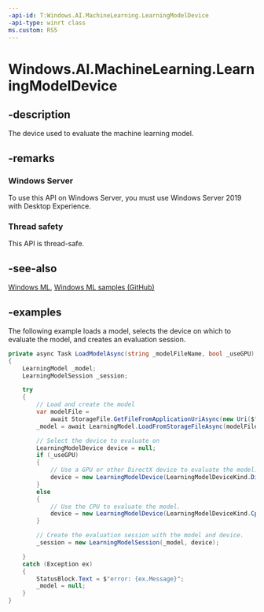 ```yaml
---
-api-id: T:Windows.AI.MachineLearning.LearningModelDevice
-api-type: winrt class
ms.custom: RS5
---
```


<!-- Class syntax.
public class LearningModelDevice
-->

# Windows.AI.MachineLearning.LearningModelDevice

## -description
The device used to evaluate the machine learning model.

## -remarks

### Windows Server
To use this API on Windows Server, you must use Windows Server 2019 with Desktop Experience.

### Thread safety
This API is thread-safe.

## -see-also
[Windows ML](/windows/ai/), [Windows ML samples (GitHub)](https://github.com/Microsoft/Windows-Machine-Learning/tree/master)

## -examples
The following example loads a model, selects the device on which to evaluate the model, and creates an evaluation session.

```csharp
private async Task LoadModelAsync(string _modelFileName, bool _useGPU)
{
    LearningModel _model;
    LearningModelSession _session;

    try
    {
        // Load and create the model
        var modelFile = 
            await StorageFile.GetFileFromApplicationUriAsync(new Uri($"ms-appx:///Assets/{_modelFileName}"));
        _model = await LearningModel.LoadFromStorageFileAsync(modelFile);

        // Select the device to evaluate on
        LearningModelDevice device = null;
        if (_useGPU)
        {
            // Use a GPU or other DirectX device to evaluate the model.
            device = new LearningModelDevice(LearningModelDeviceKind.DirectX);
        }
        else
        {
            // Use the CPU to evaluate the model.
            device = new LearningModelDevice(LearningModelDeviceKind.Cpu);
        }

        // Create the evaluation session with the model and device.
        _session = new LearningModelSession(_model, device);

    }
    catch (Exception ex)
    {
        StatusBlock.Text = $"error: {ex.Message}";
        _model = null;
    }
}
```
